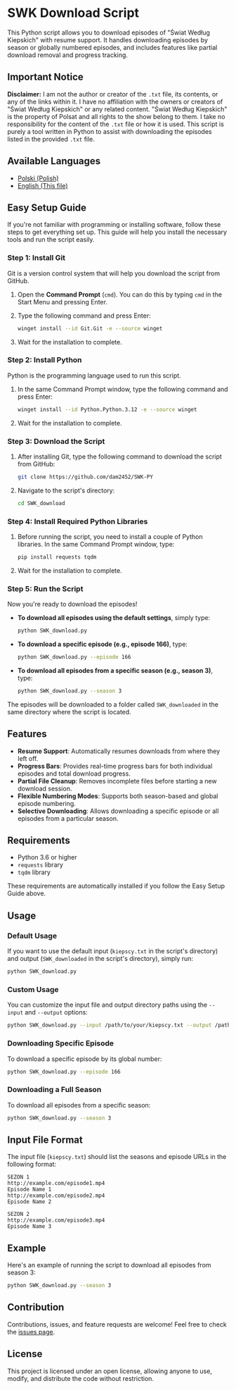 # SWK Download Script

This Python script allows you to download episodes of "Świat Według Kiepskich" with resume support. It handles downloading episodes by season or globally numbered episodes, and includes features like partial download removal and progress tracking.

## Important Notice

**Disclaimer:** I am not the author or creator of the `.txt` file, its contents, or any of the links within it. I have no affiliation with the owners or creators of "Świat Według Kiepskich" or any related content. "Świat Według Kiepskich" is the property of Polsat and all rights to the show belong to them. I take no responsibility for the content of the `.txt` file or how it is used. This script is purely a tool written in Python to assist with downloading the episodes listed in the provided `.txt` file.

## Available Languages

- [Polski (Polish)](README.pl.md)
- [English (This file)](README.md)

## Easy Setup Guide

If you're not familiar with programming or installing software, follow these steps to get everything set up. This guide will help you install the necessary tools and run the script easily.

### Step 1: Install Git

Git is a version control system that will help you download the script from GitHub.

1. Open the **Command Prompt** (`cmd`). You can do this by typing `cmd` in the Start Menu and pressing Enter.
2. Type the following command and press Enter:

   ```bash
   winget install --id Git.Git -e --source winget
   ```

3. Wait for the installation to complete.

### Step 2: Install Python

Python is the programming language used to run this script.

1. In the same Command Prompt window, type the following command and press Enter:

   ```bash
   winget install --id Python.Python.3.12 -e --source winget
   ```

2. Wait for the installation to complete.

### Step 3: Download the Script

1. After installing Git, type the following command to download the script from GitHub:

   ```bash
   git clone https://github.com/dam2452/SWK-PY
   ```

2. Navigate to the script's directory:

   ```bash
   cd SWK_download
   ```

### Step 4: Install Required Python Libraries

1. Before running the script, you need to install a couple of Python libraries. In the same Command Prompt window, type:

   ```bash
   pip install requests tqdm
   ```

2. Wait for the installation to complete.

### Step 5: Run the Script

Now you're ready to download the episodes!

- **To download all episodes using the default settings**, simply type:

  ```bash
  python SWK_download.py
  ```

- **To download a specific episode (e.g., episode 166)**, type:

  ```bash
  python SWK_download.py --episode 166
  ```

- **To download all episodes from a specific season (e.g., season 3)**, type:

  ```bash
  python SWK_download.py --season 3
  ```

The episodes will be downloaded to a folder called `SWK_downloaded` in the same directory where the script is located.

## Features

- **Resume Support**: Automatically resumes downloads from where they left off.
- **Progress Bars**: Provides real-time progress bars for both individual episodes and total download progress.
- **Partial File Cleanup**: Removes incomplete files before starting a new download session.
- **Flexible Numbering Modes**: Supports both season-based and global episode numbering.
- **Selective Downloading**: Allows downloading a specific episode or all episodes from a particular season.

## Requirements

- Python 3.6 or higher
- `requests` library
- `tqdm` library

These requirements are automatically installed if you follow the Easy Setup Guide above.

## Usage

### Default Usage

If you want to use the default input (`kiepscy.txt` in the script's directory) and output (`SWK_downloaded` in the script's directory), simply run:

```bash
python SWK_download.py
```

### Custom Usage

You can customize the input file and output directory paths using the `--input` and `--output` options:

```bash
python SWK_download.py --input /path/to/your/kiepscy.txt --output /path/to/output/directory
```

### Downloading Specific Episode

To download a specific episode by its global number:

```bash
python SWK_download.py --episode 166
```

### Downloading a Full Season

To download all episodes from a specific season:

```bash
python SWK_download.py --season 3
```

## Input File Format

The input file (`kiepscy.txt`) should list the seasons and episode URLs in the following format:

```plaintext
SEZON 1
http://example.com/episode1.mp4
Episode Name 1
http://example.com/episode2.mp4
Episode Name 2

SEZON 2
http://example.com/episode3.mp4
Episode Name 3
```

## Example

Here's an example of running the script to download all episodes from season 3:

```bash
python SWK_download.py --season 3
```

## Contribution

Contributions, issues, and feature requests are welcome! Feel free to check the [issues page](https://github.com/yourusername/SWK_download/issues).

## License

This project is licensed under an open license, allowing anyone to use, modify, and distribute the code without restriction.

